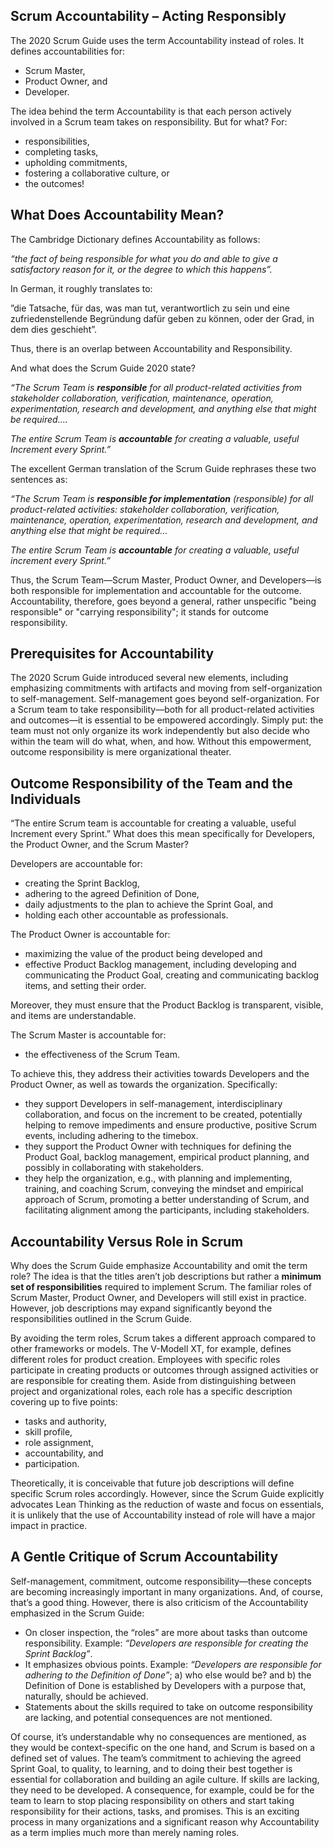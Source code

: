 
## Scrum Accountability – Acting Responsibly

The 2020 Scrum Guide uses the term Accountability instead of roles. It defines accountabilities for:

* Scrum Master,
* Product Owner, and
* Developer.

The idea behind the term Accountability is that each person actively involved in a Scrum team takes on responsibility. But for what? For:

* responsibilities,
* completing tasks,
* upholding commitments,
* fostering a collaborative culture, or
* the outcomes!

## What Does Accountability Mean?

The Cambridge Dictionary defines Accountability as follows:

_“the fact of being responsible for what you do and able to give a satisfactory reason for it, or the degree to which this happens”._

In German, it roughly translates to:

”die Tatsache, für das, was man tut, verantwortlich zu sein und eine zufriedenstellende Begründung dafür geben zu können, oder der Grad, in dem dies geschieht”.

Thus, there is an overlap between Accountability and Responsibility.

And what does the Scrum Guide 2020 state?

_“The Scrum Team is **responsible** for all product-related activities from stakeholder collaboration, verification, maintenance, operation, experimentation, research and development, and anything else that might be required…._

_The entire Scrum Team is **accountable** for creating a valuable, useful Increment every Sprint.”_

The excellent German translation of the Scrum Guide rephrases these two sentences as:

_“The Scrum Team is **responsible for implementation** (responsible) for all product-related activities: stakeholder collaboration, verification, maintenance, operation, experimentation, research and development, and anything else that might be required…_

_The entire Scrum Team is **accountable** for creating a valuable, useful increment every Sprint.”_

Thus, the Scrum Team—Scrum Master, Product Owner, and Developers—is both responsible for implementation and accountable for the outcome. Accountability, therefore, goes beyond a general, rather unspecific "being responsible" or "carrying responsibility"; it stands for outcome responsibility.

## Prerequisites for Accountability

The 2020 Scrum Guide introduced several new elements, including emphasizing commitments with artifacts and moving from self-organization to self-management. Self-management goes beyond self-organization. For a Scrum team to take responsibility—both for all product-related activities and outcomes—it is essential to be empowered accordingly. Simply put: the team must not only organize its work independently but also decide who within the team will do what, when, and how. Without this empowerment, outcome responsibility is mere organizational theater.

## Outcome Responsibility of the Team and the Individuals

“The entire Scrum team is accountable for creating a valuable, useful Increment every Sprint.” What does this mean specifically for Developers, the Product Owner, and the Scrum Master?

Developers are accountable for:

* creating the Sprint Backlog,
* adhering to the agreed Definition of Done,
* daily adjustments to the plan to achieve the Sprint Goal, and
* holding each other accountable as professionals.

The Product Owner is accountable for:

* maximizing the value of the product being developed and
* effective Product Backlog management, including developing and communicating the Product Goal, creating and communicating backlog items, and setting their order.

Moreover, they must ensure that the Product Backlog is transparent, visible, and items are understandable.

The Scrum Master is accountable for:

* the effectiveness of the Scrum Team.

To achieve this, they address their activities towards Developers and the Product Owner, as well as towards the organization. Specifically:

* they support Developers in self-management, interdisciplinary collaboration, and focus on the increment to be created, potentially helping to remove impediments and ensure productive, positive Scrum events, including adhering to the timebox.
* they support the Product Owner with techniques for defining the Product Goal, backlog management, empirical product planning, and possibly in collaborating with stakeholders.
* they help the organization, e.g., with planning and implementing, training, and coaching Scrum, conveying the mindset and empirical approach of Scrum, promoting a better understanding of Scrum, and facilitating alignment among the participants, including stakeholders.

## Accountability Versus Role in Scrum

Why does the Scrum Guide emphasize Accountability and omit the term role? The idea is that the titles aren’t job descriptions but rather a **minimum set of responsibilities** required to implement Scrum. The familiar roles of Scrum Master, Product Owner, and Developers will still exist in practice. However, job descriptions may expand significantly beyond the responsibilities outlined in the Scrum Guide.

By avoiding the term roles, Scrum takes a different approach compared to other frameworks or models. The V-Modell XT, for example, defines different roles for product creation. Employees with specific roles participate in creating products or outcomes through assigned activities or are responsible for creating them. Aside from distinguishing between project and organizational roles, each role has a specific description covering up to five points:

* tasks and authority,
* skill profile,
* role assignment,
* accountability, and
* participation.

Theoretically, it is conceivable that future job descriptions will define specific Scrum roles accordingly. However, since the Scrum Guide explicitly advocates Lean Thinking as the reduction of waste and focus on essentials, it is unlikely that the use of Accountability instead of role will have a major impact in practice.

## A Gentle Critique of Scrum Accountability

Self-management, commitment, outcome responsibility—these concepts are becoming increasingly important in many organizations. And, of course, that’s a good thing. However, there is also criticism of the Accountability emphasized in the Scrum Guide:

* On closer inspection, the “roles” are more about tasks than outcome responsibility. Example: _“Developers are responsible for creating the Sprint Backlog”_.
* It emphasizes obvious points. Example: _“Developers are responsible for adhering to the Definition of Done”_; a) who else would be? and b) the Definition of Done is established by Developers with a purpose that, naturally, should be achieved.
* Statements about the skills required to take on outcome responsibility are lacking, and potential consequences are not mentioned.

Of course, it’s understandable why no consequences are mentioned, as they would be context-specific on the one hand, and Scrum is based on a defined set of values. The team’s commitment to achieving the agreed Sprint Goal, to quality, to learning, and to doing their best together is essential for collaboration and building an agile culture. If skills are lacking, they need to be developed. A consequence, for example, could be for the team to learn to stop placing responsibility on others and start taking responsibility for their actions, tasks, and promises. This is an exciting process in many organizations and a significant reason why Accountability as a term implies much more than merely naming roles.
